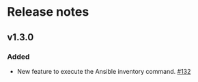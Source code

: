 # Release notes

## v1.3.0

### Added

- New feature to execute the Ansible inventory command. [#132](https://github.com/apenella/go-ansible/issues/132)
